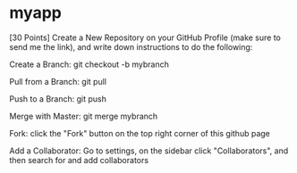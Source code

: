 # myapp
[30 Points] Create a New Repository on your GitHub Profile (make sure to send me the link),
and write down instructions to do the following:

Create a Branch:
git checkout -b mybranch

Pull from a Branch:
git pull

Push to a Branch:
git push

Merge with Master:
git merge mybranch

Fork:
click the "Fork" button on the top right corner of this github page

Add a Collaborator:
Go to settings, on the sidebar click "Collaborators", and then search for and add collaborators
